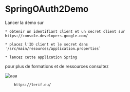 # SpringOAuth2Demo

  Lancer la démo sur
   
   
    * obtenir un identifiant client et un secret client sur https://console.developers.google.com/
  
    * placez l'ID client et le secret dans '/src/main/resources/application.properties`
    
    * lancez cette application Spring






pour plus de formations et de ressources consultez




![aaa](https://user-images.githubusercontent.com/81759205/117774481-d9aff700-b239-11eb-9313-8240c379a008.png)


        https://lerif.eu/




